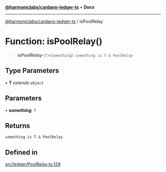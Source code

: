 [**@harmoniclabs/cardano-ledger-ts**](../README.md) • **Docs**

***

[@harmoniclabs/cardano-ledger-ts](../globals.md) / isPoolRelay

# Function: isPoolRelay()

> **isPoolRelay**\<`T`\>(`something`): `something is T & PoolRelay`

## Type Parameters

• **T** *extends* `object`

## Parameters

• **something**: `T`

## Returns

`something is T & PoolRelay`

## Defined in

[src/ledger/PoolRelay.ts:128](https://github.com/HarmonicLabs/cardano-ledger-ts/blob/94dd590ffe94133126b0d8d49920fc7b002e1975/src/ledger/PoolRelay.ts#L128)
